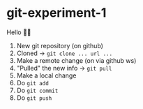 # git-experiment-1

Hello 🐱‍💻

1. New git repository (on github)
1. Cloned -> `git clone ... url ...`
1. Make a remote change (on via github ws)
1. "Pulled" the new info -> `git pull`
1. Make a local change
1. Do `git add`
1. Do `git commit`
1. Do `git push`
